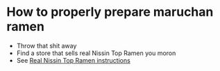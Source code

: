 # How to properly prepare maruchan ramen
- Throw that shit away
- Find a store that sells real Nissin Top Ramen you moron
- See [Real Nissin Top Ramen instructions](/real-nissin-top-ramen.md)
